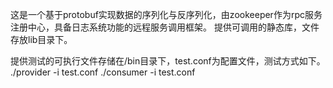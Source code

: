 这是一个基于protobuf实现数据的序列化与反序列化，由zookeeper作为rpc服务注册中心，具备日志系统功能的远程服务调用框架。
提供可调用的静态库，文件存放lib目录下。

提供测试的可执行文件存储在/bin目录下，test.conf为配置文件，测试方式如下。
./provider -i test.conf
./consumer -i test.conf
